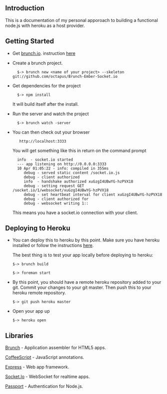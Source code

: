 ## Introduction
This is a documentation of my personal apporoach to building a functional node.js with heroku as a host provider. 

## Getting Started

* Get [brunch.io](brunch.io). instruction [here](http://blog.stevenlu.com/2012/05/04/brunchio-on-mac-osx/)
* Create a brunch project. 

		$-> brunch new <name of your project> --skeleton git://github.com/octapus/Brunch-Ember-Socket.io

* Get dependencies for the project
		
		$-> npm install
	It will build itself after the install.
	
* Run the server and watch the project

		$-> brunch watch -server
		
* You can then check out your browser 
		
		 http://localhost:3333
	You will get something like this in return on the command prompt
		
		info  - socket.io started
		--- app listening on http://0.0.0.0:3333
		10 Apr 01:05:22 - info: compiled in 355ms
		   debug - served static content /socket.io.js
		   debug - client authorized
		   info  - handshake authorized xuGzgI4UBwYG-hzPVX18
		   debug - setting request GET /socket.io/1/websocket/xuGzgI4UBwYG-hzPVX18
		   debug - set heartbeat interval for client xuGzgI4UBwYG-hzPVX18
		   debug - client authorized for
		   debug - websocket writing 1::
	This means you have a socket.io connection with your client.
	
## Deploying to Heroku
*	You can deploy this to heroku by this point. Make sure you have heroku installed or follow the instructions [here](https://toolbelt.heroku.com/).

	The best thing is to test your app locally before deploying to heroku:	
	
		$-> brunch build
		
		$-> foreman start


*	By this point, you should have a remote heroku repository added to your git. Commit your changes to your git master. Then push this to your heroku remote repository.

		$-> git push heroku master

*	Open your app up 

		$-> heroku open


## Libraries
[Brunch](bunch.io) - Application assembler for HTML5 apps.

[CoffeeScript](http://coffeescript.org/) - JavaScript annotations.

[Express](http://expressjs.com) - Web app framework.

[Socket.Io](http://socket.io) - WebSocket for realtime apps.

[Passport](http://passportjs.org) - Authentication for Node.js.
		